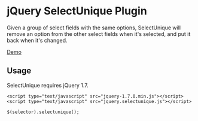 # jQuery SelectUnique Plugin

Given a group of select fields with the same options, SelectUnique will remove an option from the other select fields when it's selected, and put it back when it's changed.

[Demo](http://sshaw.github.com/jquery-selectunique)

## Usage

SelectUnique requires jQuery 1.7.

    <script type="text/javascript" src="jquery-1.7.0.min.js"></script>
    <script type="text/javascript" src="jquery.selectunique.js"></script>

    $(selector).selectunique();


